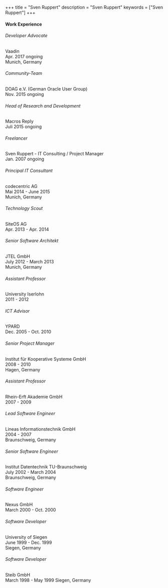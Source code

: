 +++
title = "Sven Ruppert"
description = "Sven Ruppert"
keywords = ["Sven Ruppert"]
+++

#### Work Experience
###### Developer Advocate
Vaadin<br>
Apr. 2017 ongoing<br>
Munich, Germany

###### Community-Team
DOAG e.V. (German Oracle User Group)<br>
Nov. 2015 ongoing

###### Head of Research and Development
Macros Reply<br>
Juli 2015 ongoing

###### Freelancer
Sven Ruppert - IT Consulting / Project Manager<br>
Jan. 2007 ongoing

###### Principal IT Consultant
codecentric AG<br>
Mai 2014 - June 2015<br>
Munich, Germany

###### Technology Scout
SiteOS AG<br>
Apr. 2013 - Apr. 2014

###### Senior Software Architekt
JTEL GmbH<br>
July 2012 - March 2013<br>
Munich, Germany

###### Assistant Professor
University Iserlohn<br>
2011 - 2012

###### ICT Advisor
YPARD<br>
Dec. 2005 - Oct. 2010

###### Senior Project Manager
Institut für Kooperative Systeme GmbH<br>
2008 - 2010<br>
Hagen, Germany

###### Assistant Professor
Rhein-Erft Akademie GmbH<br>
2007 - 2009

###### Lead Software Engineer
Lineas Informationstechnik GmbH<br>
2004 - 2007<br>
Braunschweig, Germany

###### Senior Software Engineer
Institut Datentechnik TU-Braunschweig<br>
July 2002 - March 2004<br>
Braunschweig, Germany

###### Software Engineer
Nexus GmbH<br>
March 2000 - Oct. 2000

###### Software Developer
University of Siegen<br>
June 1999 - Dec. 1999<br>
Siegen, Germany

###### Software Developer
Steib GmbH<br>
March 1998 - May 1999
Siegen, Germany


